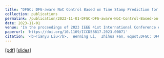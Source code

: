 ```yaml
---
title: "DFGC: DFG-aware NoC Control Based on Time Stamp Prediction for Dataflow Architecture"
collection: publications
permalink: /publication/2023-11-01-DFGC-DFG-aware-NoC-Control-Based-on-Time-Stamp-Prediction-for-Dataflow-Architecture
date: 2023-11-01
venue: 'In the proceedings of 2023 IEEE 41st International Conference on Computer Design (ICCD)'
paperurl: 'https://doi.org/10.1109/ICCD58817.2023.00071'
citation: '<b>Tianyu Liu</b>,  Wenming Li,  Zhihua Fan, &quot;DFGC: DFG-aware NoC Control Based on Time Stamp Prediction for Dataflow Architecture.&quot; In the proceedings of 2023 IEEE 41st International Conference on Computer Design (ICCD), 2023.'
---
```



[[pdf](https://akaliu.github.io/academic-cv/files/iccd-paper.pdf)]
[[slides](https://akaliu.github.io/academic-cv/files/iccd-presentation.pdf)]
